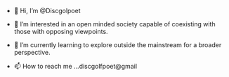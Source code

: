 - 👋 Hi, I’m @Discgolpoet
- 👀 I’m interested in an open minded society capable of coexisting with those with opposing viewpoints.

- 🌱 I’m currently learning to explore outside the mainstream for a broader perspective.


- 📫 How to reach me ...discgolfpoet@gmail

<!---
Discgolpoet/Discgolpoet is a ✨ special ✨ repository because its `README.md` (this file) appears on your GitHub profile.
You can click the Preview link to take a look at your changes.
--->
